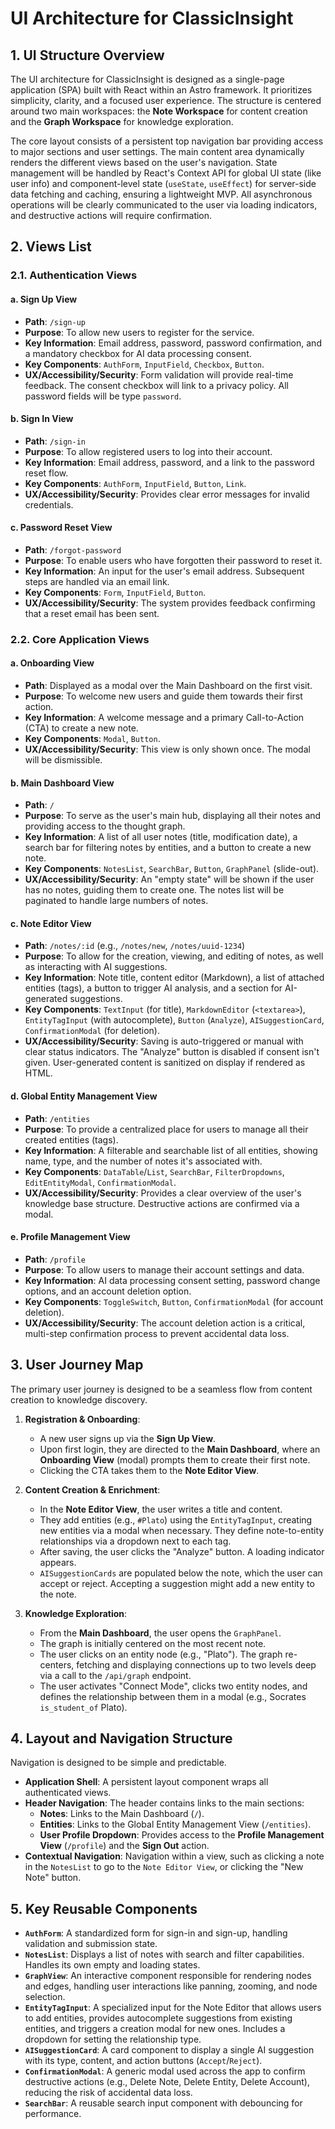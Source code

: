 # UI Architecture for ClassicInsight

## 1. UI Structure Overview

The UI architecture for ClassicInsight is designed as a single-page application (SPA) built with React within an Astro framework. It prioritizes simplicity, clarity, and a focused user experience. The structure is centered around two main workspaces: the **Note Workspace** for content creation and the **Graph Workspace** for knowledge exploration.

The core layout consists of a persistent top navigation bar providing access to major sections and user settings. The main content area dynamically renders the different views based on the user's navigation. State management will be handled by React's Context API for global UI state (like user info) and component-level state (`useState`, `useEffect`) for server-side data fetching and caching, ensuring a lightweight MVP. All asynchronous operations will be clearly communicated to the user via loading indicators, and destructive actions will require confirmation.

## 2. Views List

### 2.1. Authentication Views

#### a. Sign Up View
- **Path**: `/sign-up`
- **Purpose**: To allow new users to register for the service.
- **Key Information**: Email address, password, password confirmation, and a mandatory checkbox for AI data processing consent.
- **Key Components**: `AuthForm`, `InputField`, `Checkbox`, `Button`.
- **UX/Accessibility/Security**: Form validation will provide real-time feedback. The consent checkbox will link to a privacy policy. All password fields will be type `password`.

#### b. Sign In View
- **Path**: `/sign-in`
- **Purpose**: To allow registered users to log into their account.
- **Key Information**: Email address, password, and a link to the password reset flow.
- **Key Components**: `AuthForm`, `InputField`, `Button`, `Link`.
- **UX/Accessibility/Security**: Provides clear error messages for invalid credentials.

#### c. Password Reset View
- **Path**: `/forgot-password`
- **Purpose**: To enable users who have forgotten their password to reset it.
- **Key Information**: An input for the user's email address. Subsequent steps are handled via an email link.
- **Key Components**: `Form`, `InputField`, `Button`.
- **UX/Accessibility/Security**: The system provides feedback confirming that a reset email has been sent.

### 2.2. Core Application Views

#### a. Onboarding View
- **Path**: Displayed as a modal over the Main Dashboard on the first visit.
- **Purpose**: To welcome new users and guide them towards their first action.
- **Key Information**: A welcome message and a primary Call-to-Action (CTA) to create a new note.
- **Key Components**: `Modal`, `Button`.
- **UX/Accessibility/Security**: This view is only shown once. The modal will be dismissible.

#### b. Main Dashboard View
- **Path**: `/`
- **Purpose**: To serve as the user's main hub, displaying all their notes and providing access to the thought graph.
- **Key Information**: A list of all user notes (title, modification date), a search bar for filtering notes by entities, and a button to create a new note.
- **Key Components**: `NotesList`, `SearchBar`, `Button`, `GraphPanel` (slide-out).
- **UX/Accessibility/Security**: An "empty state" will be shown if the user has no notes, guiding them to create one. The notes list will be paginated to handle large numbers of notes.

#### c. Note Editor View
- **Path**: `/notes/:id` (e.g., `/notes/new`, `/notes/uuid-1234`)
- **Purpose**: To allow for the creation, viewing, and editing of notes, as well as interacting with AI suggestions.
- **Key Information**: Note title, content editor (Markdown), a list of attached entities (tags), a button to trigger AI analysis, and a section for AI-generated suggestions.
- **Key Components**: `TextInput` (for title), `MarkdownEditor` (`<textarea>`), `EntityTagInput` (with autocomplete), `Button` (`Analyze`), `AISuggestionCard`, `ConfirmationModal` (for deletion).
- **UX/Accessibility/Security**: Saving is auto-triggered or manual with clear status indicators. The "Analyze" button is disabled if consent isn't given. User-generated content is sanitized on display if rendered as HTML.

#### d. Global Entity Management View
- **Path**: `/entities`
- **Purpose**: To provide a centralized place for users to manage all their created entities (tags).
- **Key Information**: A filterable and searchable list of all entities, showing name, type, and the number of notes it's associated with.
- **Key Components**: `DataTable`/`List`, `SearchBar`, `FilterDropdowns`, `EditEntityModal`, `ConfirmationModal`.
- **UX/Accessibility/Security**: Provides a clear overview of the user's knowledge base structure. Destructive actions are confirmed via a modal.

#### e. Profile Management View
- **Path**: `/profile`
- **Purpose**: To allow users to manage their account settings and data.
- **Key Information**: AI data processing consent setting, password change options, and an account deletion option.
- **Key Components**: `ToggleSwitch`, `Button`, `ConfirmationModal` (for account deletion).
- **UX/Accessibility/Security**: The account deletion action is a critical, multi-step confirmation process to prevent accidental data loss.

## 3. User Journey Map

The primary user journey is designed to be a seamless flow from content creation to knowledge discovery.

1.  **Registration & Onboarding**:
    - A new user signs up via the **Sign Up View**.
    - Upon first login, they are directed to the **Main Dashboard**, where an **Onboarding View** (modal) prompts them to create their first note.
    - Clicking the CTA takes them to the **Note Editor View**.

2.  **Content Creation & Enrichment**:
    - In the **Note Editor View**, the user writes a title and content.
    - They add entities (e.g., `#Plato`) using the `EntityTagInput`, creating new entities via a modal when necessary. They define note-to-entity relationships via a dropdown next to each tag.
    - After saving, the user clicks the "Analyze" button. A loading indicator appears.
    - `AISuggestionCards` are populated below the note, which the user can accept or reject. Accepting a suggestion might add a new entity to the note.

3.  **Knowledge Exploration**:
    - From the **Main Dashboard**, the user opens the `GraphPanel`.
    - The graph is initially centered on the most recent note.
    - The user clicks on an entity node (e.g., "Plato"). The graph re-centers, fetching and displaying connections up to two levels deep via a call to the `/api/graph` endpoint.
    - The user activates "Connect Mode", clicks two entity nodes, and defines the relationship between them in a modal (e.g., Socrates `is_student_of` Plato).

## 4. Layout and Navigation Structure

Navigation is designed to be simple and predictable.

-   **Application Shell**: A persistent layout component wraps all authenticated views.
-   **Header Navigation**: The header contains links to the main sections:
    -   **Notes**: Links to the Main Dashboard (`/`).
    -   **Entities**: Links to the Global Entity Management View (`/entities`).
    -   **User Profile Dropdown**: Provides access to the **Profile Management View** (`/profile`) and the **Sign Out** action.
-   **Contextual Navigation**: Navigation within a view, such as clicking a note in the `NotesList` to go to the `Note Editor View`, or clicking the "New Note" button.

## 5. Key Reusable Components

-   **`AuthForm`**: A standardized form for sign-in and sign-up, handling validation and submission state.
-   **`NotesList`**: Displays a list of notes with search and filter capabilities. Handles its own empty and loading states.
-   **`GraphView`**: An interactive component responsible for rendering nodes and edges, handling user interactions like panning, zooming, and node selection.
-   **`EntityTagInput`**: A specialized input for the Note Editor that allows users to add entities, provides autocomplete suggestions from existing entities, and triggers a creation modal for new ones. Includes a dropdown for setting the relationship type.
-   **`AISuggestionCard`**: A card component to display a single AI suggestion with its type, content, and action buttons (`Accept`/`Reject`).
-   **`ConfirmationModal`**: A generic modal used across the app to confirm destructive actions (e.g., Delete Note, Delete Entity, Delete Account), reducing the risk of accidental data loss.
-   **`SearchBar`**: A reusable search input component with debouncing for performance.
